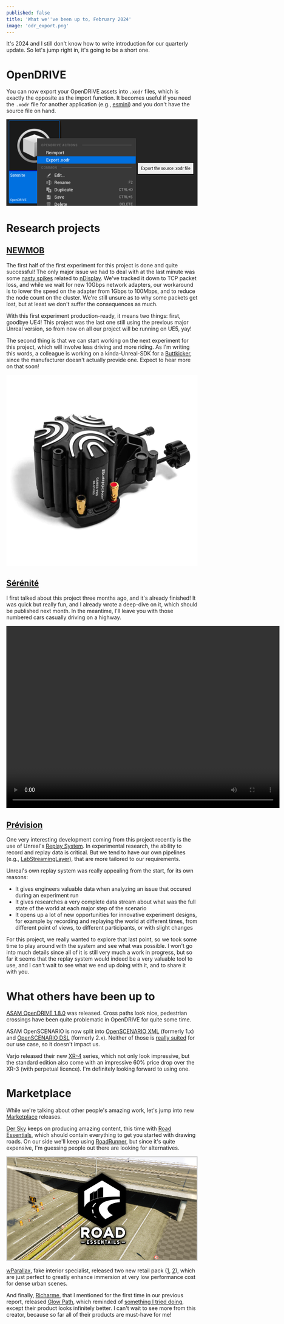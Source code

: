 ```yaml
---
published: false
title: 'What we''ve been up to, February 2024'
image: 'odr_export.png'
---
```


It's 2024 and I still don't know how to write introduction for our quarterly update. So let's jump right in, it's going to be a short one.

# OpenDRIVE

You can now export your OpenDRIVE assets into `.xodr` files, which is exactly the opposite as the import function. It becomes useful if you need the `.xodr` file for another application (e.g., [esmini](https://github.com/esmini/esmini)) and you don't have the source file on hand.

![](/images/odr_export.png#center)

# Research projects

## [NEWMOB](/whats-new-2023-11/#newmob)

The first half of the first experiment for this project is done and quite successful! The only major issue we had to deal with at the last minute was some [nasty spikes](/ndisplay/#stutter) related to [nDisplay](https://docs.unrealengine.com/5.3/en-US/ndisplay-overview-for-unreal-engine/). We've tracked it down to TCP packet loss, and while we wait for new 10Gbps network adapters, our workaround is to lower the speed on the adapter from 1Gbps to 100Mbps, and to reduce the node count on the cluster. We're still unsure as to why some packets get lost, but at least we don't suffer the consequences as much.

With this first experiment production-ready, it means two things: first, goodbye UE4! This project was the last one still using the previous major Unreal version, so from now on all our project will be running on UE5, yay!

The second thing is that we can start working on the next experiment for this project, which will involve less driving and more riding. As I'm writing this words, a colleague is working on a kinda-Unreal-SDK for a [Buttkicker][buttkicker], since the manufacturer doesn't actually provide one. Expect to hear more on that soon!

[![](/images/buttkicker.png)][buttkicker]

## [Sérénité](/whats-new-2023-11/#sérénité)

I first talked about this project three months ago, and it's already finished! It was quick but really fun, and I already wrote a deep-dive on it, which should be published next month. In the meantime, I'll leave you with those numbered cars casually driving on a highway.

<video width="720" height="480" controls>
  <source type="video/mp4" src="{{site.baseurl}}/images/serenite_names.mp4.mp4">
</video>

## [Prévision](/whats-new-2023-11/#prévision)

One very interesting development coming from this project recently is the use of Unreal's [Replay System](https://docs.unrealengine.com/5.3/en-US/using-the-replay-system-in-unreal-engine/). In experimental research, the ability to record and replay data is critical. But we tend to have our own pipelines (e.g., [LabStreamingLayer](https://labstreaminglayer.org/)), that are more tailored to our requirements.

Unreal's own replay system was really appealing from the start, for its own reasons:
* It gives engineers valuable data when analyzing an issue that occured during an experiment run
* It gives researches a very complete data stream about what was the full state of the world at each major step of the scenario
* It opens up a lot of new opportunities for innovative experiment designs, for example by recording and replaying the world at different times, from different point of views, to different participants, or with slight changes

For this project, we really wanted to explore that last point, so we took some time to play around with the system and see what was possible. I won't go into much details since all of it is still very much a work in progress, but so far it seems that the replay system would indeed be a very valuable tool to use, and I can't wait to see what we end up doing with it, and to share it with you.

# What others have been up to

[ASAM OpenDRIVE 1.8.0](https://www.asam.net/standards/detail/opendrive/) was released. Cross paths look nice, pedestrian crossings have been quite problematic in OpenDRIVE for quite some time.

ASAM OpenSCENARIO is now split into [OpenSCENARIO XML](https://www.asam.net/standards/detail/openscenario-xml/) (formerly 1.x) and [OpenSCENARIO DSL](https://www.asam.net/standards/detail/openscenario-dsl/) (formerly 2.x). Neither of those is [really suited](/scenarios/#openscenario) for our use case, so it doesn't impact us.

Varjo released their new [XR-4](https://varjo.com/products/xr-4/) series, which not only look impressive, but the standard edition also come with an impressive 60% price drop over the XR-3 (with perpetual licence). I'm definitely looking forward to using one.

# Marketplace

While we're talking about other people's amazing work, let's jump into new [Marketplace](https://www.unrealengine.com/marketplace/en-US/store) releases.

[Der Sky](https://www.unrealengine.com/marketplace/en-US/profile/Der+Sky) keeps on producing amazing content, this time with [Road Essentials][road_essentials], which should contain everything to get you started with drawing roads. On our side we'll keep using [RoadRunner](https://www.mathworks.com/products/roadrunner.html), but since it's quite expensive, I'm guessing people out there are looking for alternatives.

[![](/images/road_essentials.png)][road_essentials]

[wParallax](https://wparallax.com/), fake interior specialist, released two new retail pack ([1](https://www.unrealengine.com/marketplace/en-US/product/wparallax-retail-ii), [2](https://www.unrealengine.com/marketplace/en-US/product/wparallax-retail-iii)), which are just perfect to greatly enhance immersion at very low performance cost for dense urban scenes.

And finally, [Richarme](https://www.unrealengine.com/marketplace/en-US/profile/Richarme), that I mentioned for the first time in our previous report, released [Glow Path](https://www.unrealengine.com/marketplace/en-US/product/glow-path-light-trail-spline), which reminded of [something I tried doing](/whats-new-2022-05/#newmob), except their product looks infinitely better. I can't wait to see more from this creator, because so far all of their products are must-have for me!

[buttkicker]: https://thebuttkicker.com/
[road_essentials]: https://www.unrealengine.com/marketplace/en-US/product/road-essentails